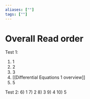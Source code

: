 ```yaml
---
aliases: [""]
tags: [""]
---
```


# Overall Read order

Test 1:
1) 1
2) 2
3) 3
4) [[Differential Equations 1 overview]]
5) 5

Test 2:
6) 1
7) 2
8) 3
9) 4
10) 5